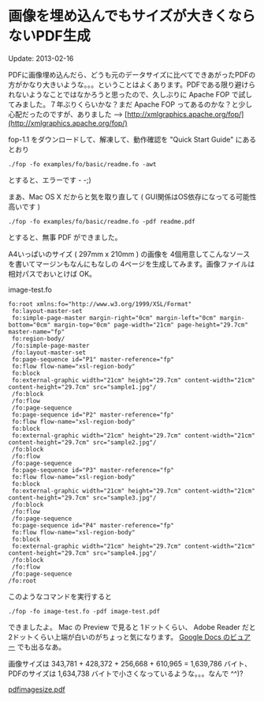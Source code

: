 画像を埋め込んでもサイズが大きくならないPDF生成
=====

Update: 2013-02-16

PDFに画像埋め込んだら、どうも元のデータサイズに比べてできあがったPDFの方がかなり大きいような。。。ということはよくあります。PDFである限り避けられないようなことではなかろうと思ったので、久しぶりに Apache FOP で試してみました。７年ぶりくらいかな？まだ Apache FOP ってあるのかな？と少し心配だったのですが、ありました --> [http://xmlgraphics.apache.org/fop/](http://xmlgraphics.apache.org/fop/)



fop-1.1 をダウンロードして、解凍して、動作確認を "Quick Start Guide" にあるとおり



```
./fop -fo examples/fo/basic/readme.fo -awt
```



とすると、エラーです - -;)



まあ、Mac OS X だからと気を取り直して ( GUI関係はOS依存になってる可能性高いです )



```
./fop -fo examples/fo/basic/readme.fo -pdf readme.pdf
```



とすると、無事 PDF ができました。



A4いっぱいのサイズ ( 297mm x 210mm ) の画像を 4個用意してこんなソースを書いてマージンもなんにもなしの 4ページを生成してみます。画像ファイルは相対パスでおいとけば OK。



image-test.fo

```
fo:root xmlns:fo="http://www.w3.org/1999/XSL/Format"
 fo:layout-master-set
 fo:simple-page-master margin-right="0cm" margin-left="0cm" margin-bottom="0cm" margin-top="0cm" page-width="21cm" page-height="29.7cm" master-name="fp"
 fo:region-body/
 /fo:simple-page-master
 /fo:layout-master-set
 fo:page-sequence id="P1" master-reference="fp"
 fo:flow flow-name="xsl-region-body"
 fo:block
 fo:external-graphic width="21cm" height="29.7cm" content-width="21cm" content-height="29.7cm" src="sample1.jpg"/
 /fo:block
 /fo:flow
 /fo:page-sequence
 fo:page-sequence id="P2" master-reference="fp"
 fo:flow flow-name="xsl-region-body"
 fo:block
 fo:external-graphic width="21cm" height="29.7cm" content-width="21cm" content-height="29.7cm" src="sample2.jpg"/
 /fo:block
 /fo:flow
 /fo:page-sequence
 fo:page-sequence id="P3" master-reference="fp"
 fo:flow flow-name="xsl-region-body"
 fo:block
 fo:external-graphic width="21cm" height="29.7cm" content-width="21cm" content-height="29.7cm" src="sample3.jpg"/
 /fo:block
 /fo:flow
 /fo:page-sequence
 fo:page-sequence id="P4" master-reference="fp"
 fo:flow flow-name="xsl-region-body"
 fo:block
 fo:external-graphic width="21cm" height="29.7cm" content-width="21cm" content-height="29.7cm" src="sample4.jpg"/
 /fo:block
 /fo:flow
 /fo:page-sequence
/fo:root
```

このようなコマンドを実行すると



```
./fop -fo image-test.fo -pdf image-test.pdf
```



できましたよ。 Mac の Preview で見ると 1ドットくらい、 Adobe Reader だと 2ドットくらい上端が白いのがちょっと気になります。 [Google Docs のビュアー](https://docs.google.com/viewer?a=v&pid=sites&srcid=ZGVmYXVsdGRvbWFpbnxtaWNoaW5vYnVtYWVkYXxneDo0ZTUxN2JmNWVhNzJiMTg5) でも出るなあ。



画像サイズは 343,781 + 428,372 + 256,668 + 610,965 = 1,639,786 バイト、PDFのサイズは 1,634,738 バイトで小さくなっているような。。。なんで ^^)?

[pdfimagesize.pdf](pdfimagesize.pdf)
